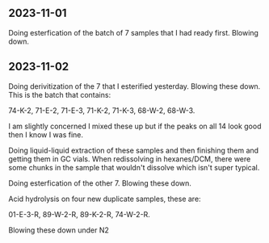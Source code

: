 ## 2023-11-01
Doing esterfication of the batch of 7 samples that I had ready first.
Blowing down.

## 2023-11-02
Doing derivitization of the 7 that I esterified yesterday.
Blowing these down.
This is the batch that contains:

74-K-2, 71-E-2, 71-E-3, 71-K-2, 71-K-3, 68-W-2, 68-W-3.

I am slightly concerned I mixed these up but if the peaks on all 14 look good then I know I was fine. 

Doing liquid-liquid extraction of these samples and then finishing them and getting them in GC vials. 
When redissolving in hexanes/DCM, there were some chunks in the sample that wouldn't dissolve which isn't super typical. 

Doing esterfication of the other 7.
Blowing these down. 

Acid hydrolysis on four new duplicate samples, these are: 

01-E-3-R, 89-W-2-R, 89-K-2-R, 74-W-2-R.

Blowing these down under N2
